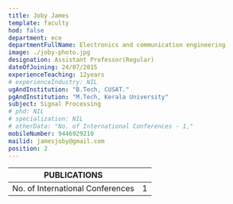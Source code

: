 ```yaml
---
title: Joby James
template: faculty
hod: false
department: ece
departmentFullName: Electronics and communication engineering
image: ./joby-photo.jpg
designation: Assistant Professor(Regular)
dateOfJoining: 24/07/2015
experienceTeaching: 12years
# experienceIndustry: NIL
ugAndInstitution: "B.Tech, CUSAT."
pgAndInstitution: "M.Tech, Kerala University"
subject: Signal Processing
# phd: NIL
# specialization: NIL
# otherData: "No. of International Conferences - 1,"
mobileNumber: 9446929210
mailid: jamesjoby@gmail.com
position: 2
---
```

|           PUBLICATIONS           |     |
| :------------------------------: | :-: |
| No. of International Conferences |  1  |